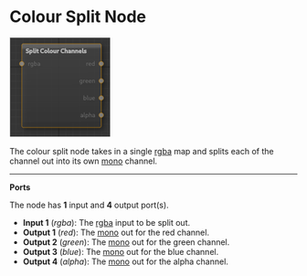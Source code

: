 # Colour Split Node

![color split](images/colorsplit.png)

The colour split node takes in a single [rgba](types.md) map and splits each of the channel out into its own [mono](types.md) channel.

---

**Ports**

The node has **1** input and **4** output port(s).

- **Input 1** (*rgba*): The [rgba](types.md) input to be split out.
- **Output 1** (*red*): The [mono](types.md) out for the red channel.
- **Output 2** (*green*): The [mono](types.md) out for the green channel.
- **Output 3** (*blue*): The [mono](types.md) out for the blue channel.
- **Output 4** (*alpha*): The [mono](types.md) out for the alpha channel.